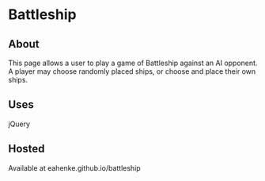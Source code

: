 # Battleship

## About
This page allows a user to play a game of Battleship against an AI opponent.  A player may choose randomly placed ships, or choose and place their own ships.

## Uses
jQuery


## Hosted
Available at eahenke.github.io/battleship